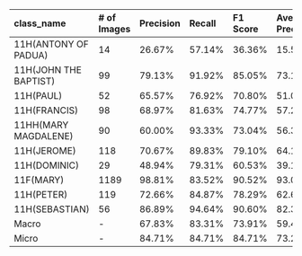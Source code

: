 | class_name            | # of Images   | Precision   | Recall   | F1 Score   | Average Precision   |
|:----------------------|:--------------|:------------|:---------|:-----------|:--------------------|
| 11H(ANTONY OF PADUA)  | 14            | 26.67%      | 57.14%   | 36.36%     | 15.56%              |
| 11H(JOHN THE BAPTIST) | 99            | 79.13%      | 91.92%   | 85.05%     | 73.17%              |
| 11H(PAUL)             | 52            | 65.57%      | 76.92%   | 70.80%     | 51.09%              |
| 11H(FRANCIS)          | 98            | 68.97%      | 81.63%   | 74.77%     | 57.26%              |
| 11HH(MARY MAGDALENE)  | 90            | 60.00%      | 93.33%   | 73.04%     | 56.32%              |
| 11H(JEROME)           | 118           | 70.67%      | 89.83%   | 79.10%     | 64.12%              |
| 11H(DOMINIC)          | 29            | 48.94%      | 79.31%   | 60.53%     | 39.13%              |
| 11F(MARY)             | 1189          | 98.81%      | 83.52%   | 90.52%     | 93.03%              |
| 11H(PETER)            | 119           | 72.66%      | 84.87%   | 78.29%     | 62.64%              |
| 11H(SEBASTIAN)        | 56            | 86.89%      | 94.64%   | 90.60%     | 82.39%              |
| Macro                 | -             | 67.83%      | 83.31%   | 73.91%     | 59.47%              |
| Micro                 | -             | 84.71%      | 84.71%   | 84.71%     | 73.29%              |